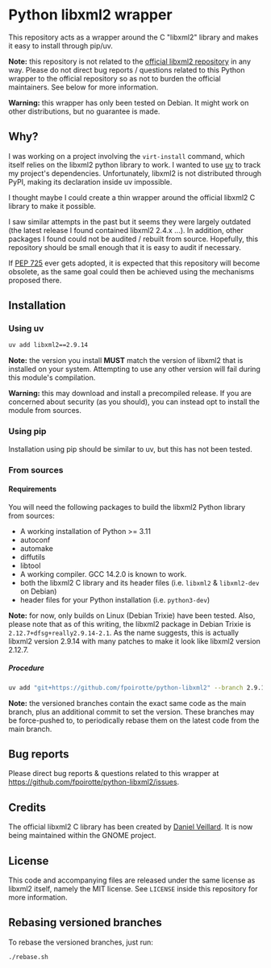 # Python libxml2 wrapper

This repository acts as a wrapper around the C "libxml2" library and makes it easy to install through pip/uv.

**Note:** this repository is not related to the [official libxml2 repository](https://gitlab.gnome.org/GNOME/libxml2) in any way.
Please do not direct bug reports / questions related to this Python wrapper to the official repository so as not to burden the official maintainers.
See below for more information.

**Warning:** this wrapper has only been tested on Debian.
It might work on other distributions, but no guarantee is made.

## Why?

I was working on a project involving the `virt-install` command, which itself relies on the libxml2 python library to work.
I wanted to use [uv](https://docs.astral.sh/uv/) to track my project's dependencies.
Unfortunately, libxml2 is not distributed through PyPI, making its declaration inside uv impossible.

I thought maybe I could create a thin wrapper around the official libxml2 C library to make it possible.

I saw similar attempts in the past but it seems they were largely outdated (the latest release I found contained libxml2 2.4.x ...).
In addition, other packages I found could not be audited / rebuilt from source.
Hopefully, this repository should be small enough that it is easy to audit if necessary.

If [PEP 725](https://peps.python.org/pep-0725/) ever gets adopted, it is expected that this repository will become obsolete,
as the same goal could then be achieved using the mechanisms proposed there.

## Installation

### Using uv

```sh
uv add libxml2==2.9.14
```

**Note:** the version you install **MUST** match the version of libxml2 that is installed on your system.
Attempting to use any other version will fail during this module's compilation.

**Warning:** this may download and install a precompiled release.
If you are concerned about security (as you should), you can instead opt to install the module from sources.

### Using pip

Installation using pip should be similar to uv, but this has not been tested.

### From sources

#### Requirements

You will need the following packages to build the libxml2 Python library from sources:

* A working installation of Python >= 3.11
* autoconf
* automake
* diffutils
* libtool
* A working compiler. GCC 14.2.0 is known to work.
* both the libxml2 C library and its header files (i.e. `libxml2` & `libxml2-dev` on Debian)
* header files for your Python installation (i.e. `python3-dev`)

**Note:** for now, only builds on Linux (Debian Trixie) have been tested.
Also, please note that as of this writing, the libxml2 package in Debian Trixie is `2.12.7+dfsg+really2.9.14-2.1`.
As the name suggests, this is actually libxml2 version 2.9.14 with many patches to make it look like libxml2 version 2.12.7.

##### Procedure

```sh
uv add "git+https://github.com/fpoirotte/python-libxml2" --branch 2.9.14
```

**Note:** the versioned branches contain the exact same code as the main branch, plus an additional commit to set the version.
These branches may be force-pushed to, to periodically rebase them on the latest code from the main branch.

## Bug reports

Please direct bug reports & questions related to this wrapper at <https://github.com/fpoirotte/python-libxml2/issues>.

## Credits

The official libxml2 C library has been created by [Daniel Veillard](http://veillard.com/).
It is now being maintained within the GNOME project.

## License

This code and accompanying files are released under the same license as libxml2 itself, namely the MIT license.
See `LICENSE` inside this repository for more information.

## Rebasing versioned branches

To rebase the versioned branches, just run:

```sh
./rebase.sh
```
